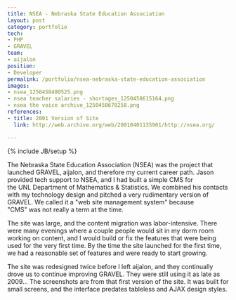 ```yaml
---
title: NSEA - Nebraska State Education Association
layout: post
category: portfolio
tech:
- PHP
- GRAVEL
team:
- aijalon
position:
- Developer
permalink: /portfolio/nsea-nebraska-state-education-association
images:
- nsea_1250458480525.png
- nsea teacher salaries - shortages_1250458615164.png
- nsea the voice archive_1250458678258.png
references:
- title: 2001 Version of Site
  link: http://web.archive.org/web/20010401135901/http://nsea.org/

---
```

{% include JB/setup %}
<div id="node-46" class="node node-portfolio node-promoted">
  <div class="content clearfix">
    <div class="field field-name-body field-type-text-with-summary field-label-hidden"><div class="field-items"><div class="field-item even"><p>The Nebraska State Education Association (NSEA) was the project that launched GRAVEL, aijalon, and therefore my current career path. Jason provided tech support to NSEA, and I had built a simple CMS for the UNL Department of Mathematics &amp; Statistics. We combined his contacts with my technology design and pitched a very rudimentary version of GRAVEL. We called it a "web site management system" because "CMS" was not really a term at the time.</p>
<p>The site was large, and the content migration was labor-intensive. There were many evenings where a couple people would sit in my dorm room working on content, and I would build or fix the features that were being used for the very first time. By the time the site launched for the first time, we had a reasonable set of features and were ready to start growing.</p>
<p>The site was redesigned twice before I left aijalon, and they continually drove us to continue improving GRAVEL. They were still using it as late as 2009... The screenshots are from that first version of the site. It was built for small screens, and the interface predates tableless and AJAX design styles.</p></div></div></div>  </div>
</div>
